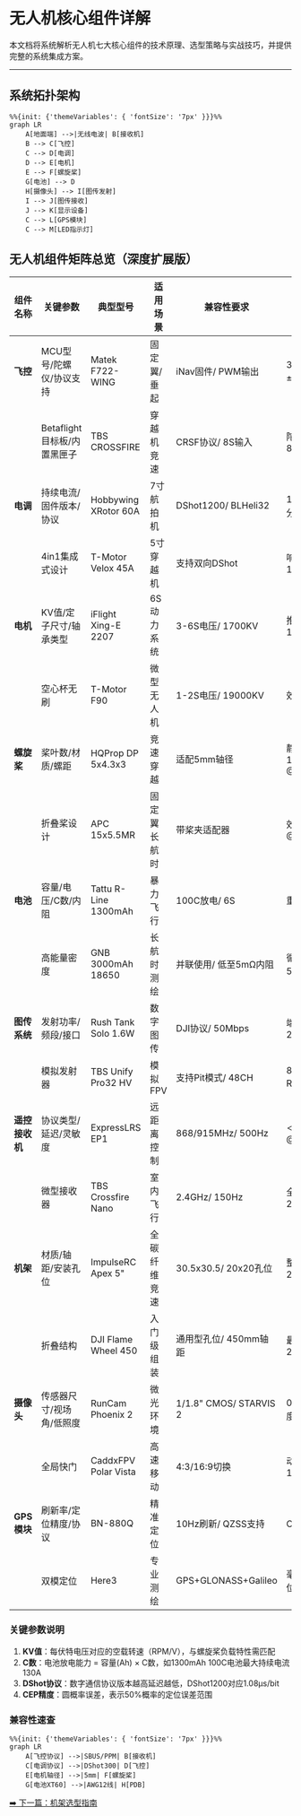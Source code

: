 # 无人机核心组件详解

本文档将系统解析无人机七大核心组件的技术原理、选型策略与实战技巧，并提供完整的系统集成方案。

---

## 系统拓扑架构

```mermaid
%%{init: {'themeVariables': { 'fontSize': '7px' }}}%%
graph LR
    A[地面端] -->|无线电波| B[接收机]
    B --> C[飞控]
    C --> D[电调]
    D --> E[电机]
    E --> F[螺旋桨]
    G[电池] --> D
    H[摄像头] --> I[图传发射]
    I --> J[图传接收]
    J --> K[显示设备]
    C --> L[GPS模块]
    C --> M[LED指示灯]
```

## 无人机组件矩阵总览（深度扩展版）

| 组件名称       | 关键参数                                  | 典型型号                | 适用场景       | 兼容性要求                  | 性能指标                      | 安装难度 |
|----------------|------------------------------------------|-------------------------|----------------|---------------------------|-----------------------------|----------|
| ​**飞控**​       | MCU型号/陀螺仪/协议支持                   | Matek F722-WING        | 固定翼/垂起    | iNav固件/ PWM输出         | 32kHz刷新率 ±0.05°精度      | ★★★☆☆    |
|                | Betaflight目标板/内置黑匣子              | TBS CROSSFIRE          | 穿越机竞速     | CRSF协议/ 8S输入          | 陀螺仪采样率8kHz            | ★★☆☆☆    |
| ​**电调**​       | 持续电流/固件版本/协议                    | Hobbywing XRotor 60A   | 7寸航拍机      | DShot1200/ BLHeli32       | 128位PWM分辨率              | ★★★★☆    |
|                | 4in1集成式设计                            | T-Motor Velox 45A      | 5寸穿越机      | 支持双向DShot             | 响应时间＜10μs              | ★★☆☆☆    |
| ​**电机**​       | KV值/定子尺寸/轴承类型                    | iFlight Xing-E 2207    | 6S动力系统     | 3-6S电压/ 1700KV         | 推力＞1500g@25V            | ★★☆☆☆    |
|                | 空心杯无刷                               | T-Motor F90            | 微型无人机     | 1-2S电压/ 19000KV        | 效率＞5g/W                  | ★☆☆☆☆    |
| ​**螺旋桨**​     | 桨叶数/材质/螺距                          | HQProp DP 5x4.3x3      | 竞速穿越       | 适配5mm轴径              | 静推力1350g @15000rpm      | ★☆☆☆☆    |
|                | 折叠桨设计                               | APC 15x5.5MR           | 固定翼长航时   | 带桨夹适配器             | 效率8.2g/W @8000rpm        | ★★★☆☆    |
| ​**电池**​       | 容量/电压/C数/内阻                        | Tattu R-Line 1300mAh   | 暴力飞行       | 100C放电/ 6S             | 重量≈208g                  | ★☆☆☆☆    |
|                | 高能量密度                               | GNB 3000mAh 18650      | 长航时测绘     | 并联使用/ 低至5mΩ内阻    | 循环寿命＞500次             | ★★☆☆☆    |
| ​**图传系统**​   | 发射功率/频段/接口                        | Rush Tank Solo 1.6W    | 数字图传       | DJI协议/ 50Mbps          | 端到端延迟28ms             | ★★★☆☆    |
|                | 模拟发射器                               | TBS Unify Pro32 HV     | 模拟FPV        | 支持Pit模式/ 48CH        | 800mW RMS输出              | ★★☆☆☆    |
| ​**遥控接收机**​ | 协议类型/延迟/灵敏度                      | ExpressLRS EP1          | 远距离控制     | 868/915MHz/ 500Hz        | ＜5ms延迟 @10km            | ★★★☆☆    |
|                | 微型接收器                              | TBS Crossfire Nano      | 室内飞行       | 2.4GHz/ 150Hz           | 全向天线增益2dBi           | ★★☆☆☆    |
| ​**机架**​       | 材质/轴距/安装孔位                        | ImpulseRC Apex 5"      | 全碳纤维竞速   | 30.5x30.5/ 20x20孔位     | 整机刚度＞200N/mm          | ★★★★☆    |
|                | 折叠结构                                | DJI Flame Wheel 450    | 入门级组装     | 通用型孔位/ 450mm轴距    | 最大载荷2.5kg              | ★★☆☆☆    |
| ​**摄像头**​     | 传感器尺寸/视场角/低照度                  | RunCam Phoenix 2       | 微光环境       | 1/1.8" CMOS/ STARVIS 2  | 0.0001lux照度              | ★★☆☆☆    |
|                | 全局快门                               | CaddxFPV Polar Vista   | 高速移动       | 4:3/16:9切换            | 动态范围120dB              | ★★★☆☆    |
| ​**GPS模块**​    | 刷新率/定位精度/协议                      | BN-880Q                | 精准定位       | 10Hz刷新/ QZSS支持       | CEP＜1.5m                 | ★★★☆☆    |
|                | 双模定位                               | Here3                  | 专业测绘       | GPS+GLONASS+Galileo      | 毫米级RTK定位              | ★★★★☆    |

### 关键参数说明
1. ​**KV值**​：每伏特电压对应的空载转速（RPM/V），与螺旋桨负载特性需匹配
2. ​**C数**​：电池放电能力 = 容量(Ah) × C数，如1300mAh 100C电池最大持续电流130A
3. ​**DShot协议**​：数字通信协议版本越高延迟越低，DShot1200对应1.08μs/bit
4. ​**CEP精度**​：圆概率误差，表示50%概率的定位误差范围

### 兼容性速查
```mermaid
%%{init: {'themeVariables': { 'fontSize': '7px' }}}%%
graph LR
    A[飞控协议] -->|SBUS/PPM| B[接收机]
    C[电调协议] -->|DShot300| D[飞控]
    E[电机轴径] -->|5mm| F[螺旋桨]
    G[电池XT60] -->|AWG12线| H[PDB]
```

[➡️ 下一篇：机架选型指南](./frame.md)
